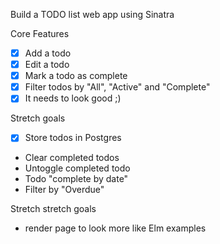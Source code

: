 Build a TODO list web app using Sinatra  

Core Features  

- [x] Add a todo  
- [x] Edit a todo  
- [x] Mark a todo as complete  
- [x] Filter todos by "All", "Active" and "Complete"  
- [x] It needs to look good ;)  

Stretch goals  

- [x] Store todos in Postgres  
- Clear completed todos
- Untoggle completed todo
- Todo "complete by date"
- Filter by "Overdue"

Stretch stretch goals
- render page to look more like Elm examples  
